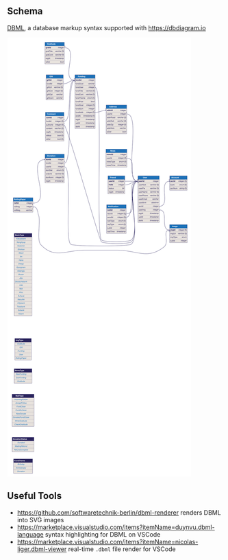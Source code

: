 ## Schema

[DBML](https://dbml.dbdiagram.io/home/), a database markup syntax supported with <https://dbdiagram.io>

<img src="./output.svg">

## Useful Tools

- <https://github.com/softwaretechnik-berlin/dbml-renderer> renders DBML into SVG images
- <https://marketplace.visualstudio.com/items?itemName=duynvu.dbml-language> syntax highlighting for DBML on VSCode
- <https://marketplace.visualstudio.com/items?itemName=nicolas-liger.dbml-viewer> real-time `.dbml` file render for VSCode
